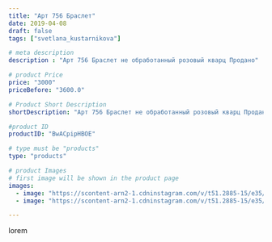 ```yaml
---
title: "Арт 756 Браслет"
date: 2019-04-08
draft: false
tags: ["svetlana_kustarnikova"]

# meta description
description : "Арт 756 Браслет не обработанный розовый кварц Продано"

# product Price
price: "3000"
priceBefore: "3600.0"

# Product Short Description
shortDescription: "Арт 756 Браслет не обработанный розовый кварц Продано"

#product ID
productID: "BwACpipHBOE"

# type must be "products"
type: "products"

# product Images
# first image will be shown in the product page
images:
  - image: "https://scontent-arn2-1.cdninstagram.com/v/t51.2885-15/e35/56775858_2200879216660294_3473524365842335310_n.jpg?tp=1&_nc_ht=scontent-arn2-1.cdninstagram.com&_nc_cat=110&_nc_ohc=ET_PydoOzu4AX_lc3aO&oh=3a897c901b2751da5e93eb8ad4d5c0f9&oe=606AEE73&ig_cache_key=MjAxNzYyNDI3OTA0Mzk2MDk4Nw%3D%3D.2"
  - image: "https://scontent-arn2-1.cdninstagram.com/v/t51.2885-15/e35/54511606_1401841703291481_680577984915243022_n.jpg?tp=1&_nc_ht=scontent-arn2-1.cdninstagram.com&_nc_cat=109&_nc_ohc=JiPb2dJtO80AX9cJaM-&oh=4272ccb8a398433e00ae542da64ad4dc&oe=606C33E8&ig_cache_key=MjAxNzYyNDI3OTAzNTY1OTI1Mg%3D%3D.2"

---
```

lorem
